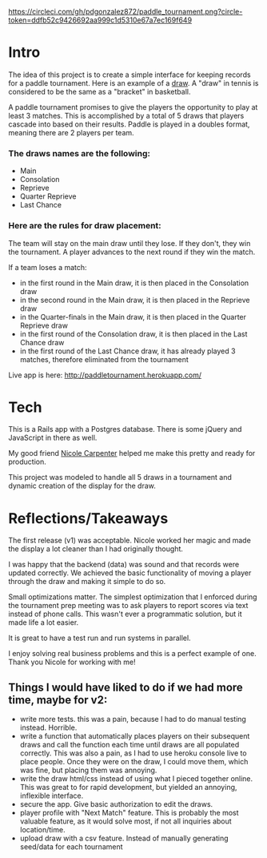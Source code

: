 https://circleci.com/gh/pdgonzalez872/paddle_tournament.png?circle-token=ddfb52c9426692aa999c1d5310e67a7ec169f649

# Intro
The idea of this project is to create a simple interface for keeping records for a paddle tournament. Here is an example of a [draw](public/buenos_aires_draw.pdf). A "draw" in tennis is considered to be the same as a "bracket" in basketball.

A paddle tournament promises to give the players the opportunity to play at least 3 matches. This is accomplished by a total of 5 draws that players cascade into based on their results. Paddle is played in a doubles format, meaning there are 2 players per team.

### The draws names are the following:

- Main
- Consolation
- Reprieve
- Quarter Reprieve
- Last Chance

### Here are the rules for draw placement:

The team will stay on the main draw until they lose. If they don't, they win the tournament. A player advances to the next round if they win the match.

If a team loses a match:

- in the first round in the Main draw, it is then placed in the Consolation draw
- in the second round in the Main draw, it is then placed in the Reprieve draw
- in the Quarter-finals in the Main draw, it is then placed in the Quarter Reprieve draw
- in the first round of the Consolation draw, it is then placed in the Last Chance draw
- in the first round of the Last Chance draw, it has already played 3 matches, therefore eliminated from the tournament

Live app is here: http://paddletournament.herokuapp.com/

# Tech
This is a Rails app with a Postgres database. There is some jQuery and JavaScript in there as well.

My good friend [Nicole Carpenter](https://github.com/NicoleCarpenter) helped me make this pretty and ready for production.

This project was modeled to handle all 5 draws in a tournament and dynamic creation of the display for the draw.

# Reflections/Takeaways
The first release (v1) was acceptable. Nicole worked her magic and made the display a lot cleaner than I had originally thought.

I was happy that the backend (data) was sound and that records were updated correctly. We achieved the basic functionality of moving a player through the draw and making it simple to do so.

Small optimizations matter. The simplest optimization that I enforced during the tournament prep meeting was to ask players to report scores via text instead of phone calls. This wasn't ever a programmatic solution, but it made life a lot easier.

It is great to have a test run and run systems in parallel.

I enjoy solving real business problems and this is a perfect example of one. Thank you Nicole for working with me!

## Things I would have liked to do if we had more time, maybe for v2:

- write more tests. this was a pain, because I had to do manual testing instead. Horrible.
- write a function that automatically places players on their subsequent draws and call the function each time until draws are all populated correctly. This was also a pain, as I had to use heroku console live to place people. Once they were on the draw, I could move them, which was fine, but placing them was annoying.
- write the draw html/css instead of using what I pieced together online. This was great to for rapid development, but yielded an annoying, inflexible interface.
- secure the app. Give basic authorization to edit the draws.
- player profile with "Next Match" feature. This is probably the most valuable feature, as it would solve most, if not all inquiries about location/time.
- upload draw with a csv feature. Instead of manually generating seed/data for each tournament
